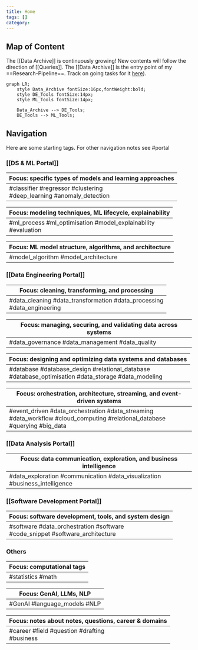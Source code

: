 ```yaml
---
title: Home
tags: []
category:
---
```

## Map of Content

The [[Data Archive]] is continuously growing! New contents will follow the direction of [[Queries]]. The [[Data Archive]] is the entry point of my ==Research-Pipeline==.  Track on going tasks for it [here](https://docs.google.com/spreadsheets/d/1PMMFXlFfYjfba5VZQBVGcdtpXVQjPfDAL_MnDBobR1Y/edit?gid=0#gid=0)).

```mermaid
graph LR;
    style Data_Archive fontSize:16px,fontWeight:bold;
    style DE_Tools fontSize:14px;
    style ML_Tools fontSize:14px;

    Data_Archive --> DE_Tools;
    DE_Tools --> ML_Tools;
```

## Navigation

Here are some starting tags. For other navigation notes see #portal 
### [[DS & ML Portal]]

| **Focus: specific types of models and learning approaches**             |
| ----------------------------------------------------------------------- |
| #classifier #regressor #clustering<br>#deep_learning #anomaly_detection |

| **Focus: modeling techniques, ML lifecycle, explainability**      |
| ----------------------------------------------------------------- |
| #ml_process #ml_optimisation #model_explainability<br>#evaluation |

|**Focus: ML model structure, algorithms, and architecture**|
|---|
|#model_algorithm #model_architecture|

### [[Data Engineering Portal]]

| **Focus: cleaning, transforming, and processing**                         |
| ------------------------------------------------------------------------- |
| #data_cleaning #data_transformation #data_processing<br>#data_engineering |

| **Focus: managing, securing, and validating data across systems** |
| ----------------------------------------------------------------- |
| #data_governance #data_management #data_quality                   |

| **Focus: designing and optimizing data systems and databases**                                         |
| ------------------------------------------------------------------------------------------------------ |
| #database #database_design #relational_database<br>#database_optimisation #data_storage #data_modeling |

| **Focus: orchestration, architecture, streaming, and event-driven systems**                                                      |
| -------------------------------------------------------------------------------------------------------------------------------- |
| #event_driven #data_orchestration #data_streaming<br>#data_workflow #cloud_computing #relational_database<br>#querying #big_data |

### [[Data Analysis Portal]]

| **Focus: data communication, exploration, and business intelligence**          |
| ------------------------------------------------------------------------------ |
| #data_exploration #communication #data_visualization<br>#business_intelligence |
### [[Software Development Portal]]

| **Focus: software development, tools, and system design**                       |
| ------------------------------------------------------------------------------- |
| #software #data_orchestration #software<br>#code_snippet #software_architecture |
### Others

|**Focus: computational tags**|
|---|
|#statistics #math|

|**Focus: GenAI, LLMs, NLP**|
|---|
|#GenAI #language_models #NLP|

| **Focus: notes about notes, questions, career & domains** |
| --------------------------------------------------------- |
| #career #field #question #drafting <br>#business          |
